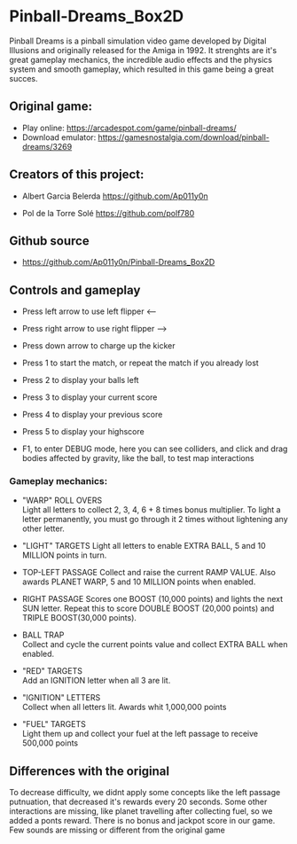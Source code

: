 # Pinball-Dreams_Box2D
Pinball Dreams is a pinball simulation video game developed by Digital Illusions and originally released for the Amiga in 1992.
It strenghts are it's great gameplay mechanics, the incredible audio effects and the physics system and smooth gameplay, which resulted in this game being a great succes.

## Original game:
* Play online:
https://arcadespot.com/game/pinball-dreams/
* Download emulator:
https://gamesnostalgia.com/download/pinball-dreams/3269

## Creators of this project:
* Albert Garcia Belerda
https://github.com/Ap011y0n

* Pol de la Torre Solé
https://github.com/polf780

## Github source
* https://github.com/Ap011y0n/Pinball-Dreams_Box2D

## Controls and gameplay
* Press left arrow to use left flipper <--
* Press right arrow to use right flipper -->
* Press down arrow to charge up the kicker
* Press 1 to start the match, or repeat the match if you already lost
* Press 2 to display your balls left
* Press 3 to display your current score
* Press 4 to display your previous score
* Press 5 to display your highscore

* F1, to enter DEBUG mode, here you can see colliders, and click and drag bodies affected by gravity, like the ball, to test map interactions

### Gameplay mechanics:

* "WARP" ROLL OVERS      
Light all letters to  collect 2, 3, 4, 6 + 8 times bonus multiplier. To light a letter permanently, you must go through it 2 times without lightening any other letter.

* "LIGHT" TARGETS
Light  all letters to enable  EXTRA BALL, 5 and 10 MILLION points  in turn.

* TOP-LEFT PASSAGE
Collect and raise the current RAMP VALUE. Also awards  PLANET WARP, 5 and 10 MILLION  points when enabled.

* RIGHT PASSAGE
Scores  one BOOST  (10,000 points) and  lights the next SUN letter. Repeat this to score DOUBLE BOOST (20,000 points) and TRIPLE BOOST(30,000 points).

* BALL TRAP             
Collect  and cycle  the current  points value  and collect EXTRA BALL when enabled.

* "RED" TARGETS          
Add an IGNITION letter when all 3 are lit.

* "IGNITION" LETTERS     
Collect when all letters lit. Awards whit 1,000,000 points

* "FUEL" TARGETS     
Light them up and collect your fuel at the left passage to receive 500,000 points

## Differences with the original
To decrease difficulty, we didnt apply some concepts like the left passage putnuation, that decreased it's rewards every 20 seconds.
Some other interactions are missing, like planet travelling after collecting fuel, so we added a ponts reward. 
There is no bonus and jackpot score in our game.
Few sounds are missing or different from the original game

